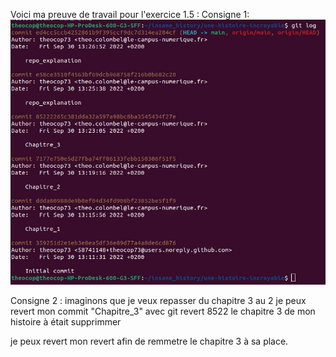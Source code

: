 Voici ma preuve de travail pour l'exercice 1.5 :
Consigne 1:
<img src="screen_git_log.png" alt="screen_git_log.png">



Consigne 2 :
 imaginons que je veux repasser du chapitre 3 au 2 je peux revert mon commit "Chapitre_3" avec git revert 8522
 le chapitre 3 de mon histoire à était supprimmer 

je peux revert mon revert afin de remmetre le chapitre 3 à sa place.
